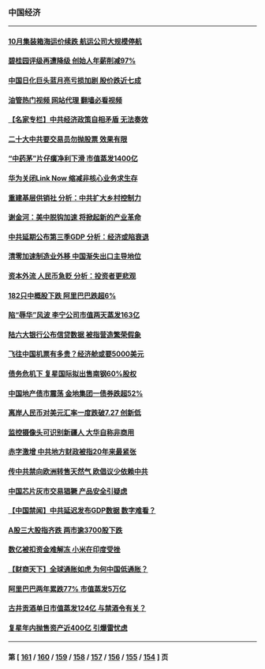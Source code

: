 ### 中国经济
---
#### [10月集装箱海运价续跌 航运公司大规模停航](../../pages/ncid283/n13850668.md?10231245) 
#### [碧桂园评级再遭降级 创始人年薪削减97%](../../pages/ncid283/n13850647.md?10231245) 
#### [中国日化巨头蓝月亮亏损加剧 股价跌近七成](../../pages/ncid283/n13850462.md?10231245) 
#### [油管热门视频 网站代理 翻墙必看视频](http://132.145.103.77:81/youtube.html?10231245)
#### [【名家专栏】中共经济政策自相矛盾 无法奏效](../../pages/ncid283/n13850054.md?10231245) 
#### [二十大中共要交易员勿抛股票 效果有限](../../pages/ncid283/n13850416.md?10231245) 
#### [“中药茅”片仔癀净利下滑 市值蒸发1400亿](../../pages/ncid283/n13850418.md?10231245) 
#### [华为关闭Link Now 缩减⾮核⼼业务求生存](../../pages/ncid283/n13850306.md?10231245) 
#### [重建基层供销社 分析：中共扩大乡村控制力](../../pages/ncid283/n13850350.md?10231245) 
#### [谢金河：美中脱钩加速 将掀起新的产业革命](../../pages/ncid283/n13850062.md?10231245) 
#### [中共延期公布第三季GDP 分析：经济或陷衰退](../../pages/ncid283/n13850045.md?10231245) 
#### [清零加速制造业外移 中国渐失出口主导地位](../../pages/ncid283/n13850040.md?10231245) 
#### [资本外流 人民币急贬 分析：投资者更悲观](../../pages/ncid283/n13849807.md?10231245) 
#### [182只中概股下跌 阿里巴巴跌超6%](../../pages/ncid283/n13849721.md?10231245) 
#### [陷“辱华”风波 李宁公司市值两天蒸发163亿](../../pages/ncid283/n13849694.md?10231245) 
#### [陆六大银行公布信贷数据 被指营造繁荣假象](../../pages/ncid283/n13849325.md?10231245) 
#### [飞往中国机票有多贵？经济舱或要5000美元](../../pages/ncid283/n13849214.md?10231245) 
#### [债务危机下 复星国际拟出售南钢60%股权](../../pages/ncid283/n13849179.md?10231245) 
#### [中国地产债市震荡 金地集团一债券跌超52%](../../pages/ncid283/n13849026.md?10231245) 
#### [离岸人民币对美元汇率一度跌破7.27 创新低](../../pages/ncid283/n13849011.md?10231245) 
#### [监控摄像头可识别新疆人 大华自称非商用](../../pages/ncid283/n13848882.md?10231245) 
#### [赤字激增 中共地方财政被指20年来最紧张](../../pages/ncid283/n13848516.md?10231245) 
#### [传中共禁向欧洲转售天然气 欧倡议少依赖中共](../../pages/ncid283/n13848689.md?10231245) 
#### [中国芯片灰市交易猖獗 产品安全引疑虑](../../pages/ncid283/n13848624.md?10231245) 
#### [【中国禁闻】中共延迟发布GDP数据 数字难看？](../../pages/ncid283/n13848660.md?10231245) 
#### [A股三大股指齐跌 两市逾3700股下跌](../../pages/ncid283/n13848400.md?10231245) 
#### [数亿被扣资金难解冻 小米在印度受挫](../../pages/ncid283/n13848429.md?10231245) 
#### [【财商天下】全球通胀如虎 为何中国低通胀？](../../pages/ncid283/n13848144.md?10231245) 
#### [阿里巴巴两年累跌77% 市值蒸发5万亿](../../pages/ncid283/n13848248.md?10231245) 
#### [古井贡酒单日市值蒸发124亿 与禁酒令有关？](../../pages/ncid283/n13848170.md?10231245) 
#### [复星年内抛售资产近400亿 引爆雷忧虑](../../pages/ncid283/n13848096.md?10231245) 

---
#### 第 [ [161](./161.md?10231245) / [160](./160.md?10231245) / [159](./159.md?10231245) / [158](./158.md?10231245) / [157](./157.md?10231245) / [156](./156.md?10231245) / [155](./155.md?10231245) / [154](./154.md?10231245) ] 页
